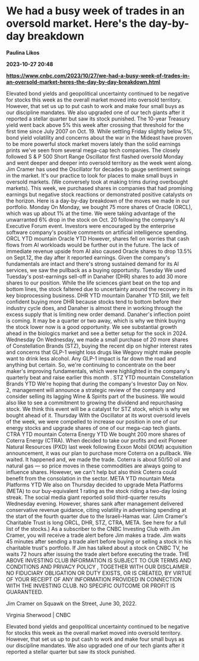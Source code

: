 # We had a busy week of trades in an oversold market. Here's the day-by-day breakdown
**Paulina Likos**

**2023-10-27 20:48**

**https://www.cnbc.com/2023/10/27/we-had-a-busy-week-of-trades-in-an-oversold-market-heres-the-day-by-day-breakdown.html**

Elevated bond yields and geopolitical uncertainty continued to be negative for stocks this week as the overall market moved into oversold territory. However, that set us up to put cash to work and make four small buys as our discipline mandates. We also upgraded one of our tech giants after it reported a stellar quarter but saw its stock punished. The 10-year Treasury yield went back above 5% this week after crossing that threshold for the first time since July 2007 on Oct. 19. While settling Friday slightly below 5%, bond yield volatility and concerns about the war in the Mideast have proven to be more powerful stock market movers lately than the solid earnings prints we've seen from several mega-cap tech companies. The closely followed S & P 500 Short Range Oscillator first flashed oversold Monday and went deeper and deeper into oversold territory as the week went along. Jim Cramer has used the Oscillator for decades to gauge sentiment swings in the market. It's our practice to look for places to make small buys in oversold markets. (We conversely took at making trims during overbought markets). This week, we purchased shares in companies that had promising earnings but negative stock reactions or demonstrated positive catalysts on the horizon. Here is a day-by-day breakdown of the moves we made in our portfolio. Monday On Monday, we bought 75 more shares of Oracle (ORCL), which was up about 1% at the time. We were taking advantage of the unwarranted 6% drop in the stock on Oct. 20 following the company's AI Executive Forum event. Investors were encouraged by the enterprise software company's positive comments on artificial intelligence spending. ORCL YTD mountain Oracle YTD However, shares fell on worries that cash flows from AI workloads would be further out in the future. The lack of immediate revenue upside from AI also caused Oracle shares to drop 13.5% on Sept.12, the day after it reported earnings. Given the company's fundamentals are intact and there's strong sustained demand for its AI services, we saw the pullback as a buying opportunity. Tuesday We used Tuesday's post-earnings sell-off in Danaher (DHR) shares to add 30 more shares to our position. While the life sciences giant beat on the top and bottom lines, the stock faltered due to uncertainty around the recovery in its key bioprocessing business. DHR YTD mountain Danaher YTD Still, we felt confident buying more DHR because stocks tend to bottom before their industry cycle does, and Danaher is almost there in working through the excess supply that is limiting new order demand. Danaher's inflection point is coming. It may be a quarter or two away, which is why we think buying the stock lower now is a good opportunity. We see substantial growth ahead in the biologics market and see a better setup for the sock in 2024. Wednesday On Wednesday, we made a small purchase of 20 more shares of Constellation Brands (STZ), buying the recent dip on higher interest rates and concerns that GLP-1 weight loss drugs like Wegovy might make people want to drink less alcohol. Any GLP-1 impact is far down the road and anything but certain. So, we're continuing to concentrate on the beer maker's improving fundamentals, which were highlighted in the company's quarterly beat and raise earlier this month . STZ YTD mountain Constellation Brands YTD We're hoping that during the company's Investor Day on Nov. 2, management will announce a strategic review of the company and consider selling its lagging Wine & Spirits part of the business. We would also like to see a commitment to growing the dividend and repurchasing stock. We think this event will be a catalyst for STZ stock, which is why we bought ahead of it. Thursday With the Oscillator at its worst oversold levels of the week, we were compelled to increase our position in one of our energy stocks and upgrade shares of one of our mega-cap tech giants. CTRA YTD mountain Coterra Energy YTD We bought 200 more shares of Coterra Energy (CTRA). When decided to take our profits and exit Pioneer Natural Resources (PXD) last week following Exxon Mobil (XOM) acquisition announcement, it was our plan to purchase more Coterra on a pullback. We waited. It happened and, we made the trade. Coterra is about 50/50 oil and natural gas — so price moves in these commodities are always going to influence shares. However, we can't help but also think Coterra could benefit from the consolation in the sector. META YTD mountain Meta Platforms YTD We also on Thursday decided to upgrade Meta Platforms (META) to our buy-equivalent 1 rating as the stock riding a two-day losing streak. The social media giant reported solid third-quarter results Wednesday evening. However, shares sank after management delivered conservative revenue guidance, citing volatility in advertising spending at the start of the fourth quarter due to the Israeli-Hamas war. (Jim Cramer's Charitable Trust is long ORCL, DHR, STZ, CTRA, META. See here for a full list of the stocks.) As a subscriber to the CNBC Investing Club with Jim Cramer, you will receive a trade alert before Jim makes a trade. Jim waits 45 minutes after sending a trade alert before buying or selling a stock in his charitable trust's portfolio. If Jim has talked about a stock on CNBC TV, he waits 72 hours after issuing the trade alert before executing the trade. THE ABOVE INVESTING CLUB INFORMATION IS SUBJECT TO OUR TERMS AND CONDITIONS AND PRIVACY POLICY , TOGETHER WITH OUR DISCLAIMER . NO FIDUCIARY OBLIGATION OR DUTY EXISTS, OR IS CREATED, BY VIRTUE OF YOUR RECEIPT OF ANY INFORMATION PROVIDED IN CONNECTION WITH THE INVESTING CLUB. NO SPECIFIC OUTCOME OR PROFIT IS GUARANTEED.

Jim Cramer on Squawk on the Street, June 30, 2022.

Virginia Sherwood | CNBC

Elevated bond yields and geopolitical uncertainty continued to be negative for stocks this week as the overall market moved into oversold territory. However, that set us up to put cash to work and make four small buys as our discipline mandates. We also upgraded one of our tech giants after it reported a stellar quarter but saw its stock punished.